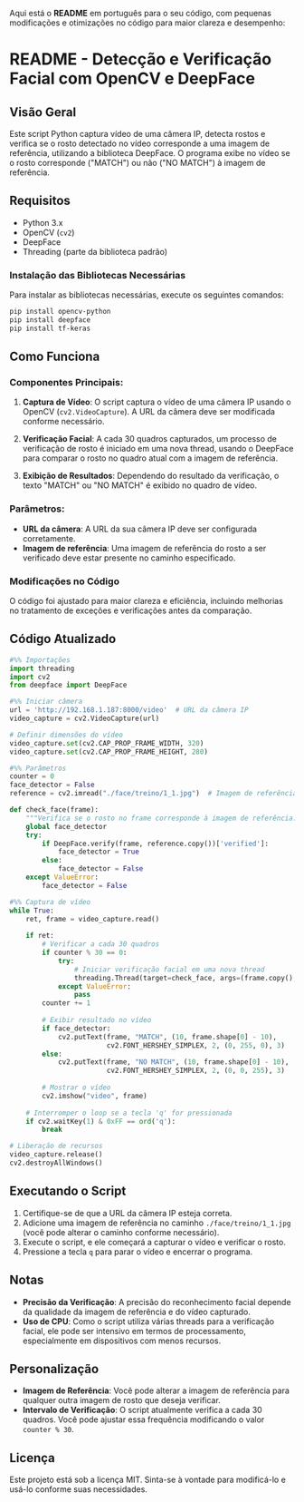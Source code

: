 Aqui está o **README** em português para o seu código, com pequenas modificações e otimizações no código para maior clareza e desempenho:

# README - Detecção e Verificação Facial com OpenCV e DeepFace

## Visão Geral

Este script Python captura vídeo de uma câmera IP, detecta rostos e verifica se o rosto detectado no vídeo corresponde a uma imagem de referência, utilizando a biblioteca DeepFace. O programa exibe no vídeo se o rosto corresponde ("MATCH") ou não ("NO MATCH") à imagem de referência.

## Requisitos

- Python 3.x
- OpenCV (`cv2`)
- DeepFace
- Threading (parte da biblioteca padrão)

### Instalação das Bibliotecas Necessárias

Para instalar as bibliotecas necessárias, execute os seguintes comandos:

```bash
pip install opencv-python
pip install deepface
pip install tf-keras
```

## Como Funciona

### Componentes Principais:

1. **Captura de Vídeo**: 
   O script captura o vídeo de uma câmera IP usando o OpenCV (`cv2.VideoCapture`). A URL da câmera deve ser modificada conforme necessário.

2. **Verificação Facial**: 
   A cada 30 quadros capturados, um processo de verificação de rosto é iniciado em uma nova thread, usando o DeepFace para comparar o rosto no quadro atual com a imagem de referência.

3. **Exibição de Resultados**: 
   Dependendo do resultado da verificação, o texto "MATCH" ou "NO MATCH" é exibido no quadro de vídeo.

### Parâmetros:

- **URL da câmera**: A URL da sua câmera IP deve ser configurada corretamente.
- **Imagem de referência**: Uma imagem de referência do rosto a ser verificado deve estar presente no caminho especificado.

### Modificações no Código

O código foi ajustado para maior clareza e eficiência, incluindo melhorias no tratamento de exceções e verificações antes da comparação.

## Código Atualizado

```python
#%% Importações
import threading
import cv2
from deepface import DeepFace

#%% Iniciar câmera
url = 'http://192.168.1.187:8000/video'  # URL da câmera IP
video_capture = cv2.VideoCapture(url)

# Definir dimensões do vídeo
video_capture.set(cv2.CAP_PROP_FRAME_WIDTH, 320)
video_capture.set(cv2.CAP_PROP_FRAME_HEIGHT, 280)

#%% Parâmetros
counter = 0
face_detector = False
reference = cv2.imread("./face/treino/1_1.jpg")  # Imagem de referência

def check_face(frame):
    """Verifica se o rosto no frame corresponde à imagem de referência."""
    global face_detector
    try:
        if DeepFace.verify(frame, reference.copy())['verified']:
            face_detector = True
        else:
            face_detector = False
    except ValueError:
        face_detector = False

#%% Captura de vídeo
while True:
    ret, frame = video_capture.read()
    
    if ret:
        # Verificar a cada 30 quadros
        if counter % 30 == 0:
            try:
                # Iniciar verificação facial em uma nova thread
                threading.Thread(target=check_face, args=(frame.copy(),)).start()
            except ValueError:
                pass
        counter += 1
        
        # Exibir resultado no vídeo
        if face_detector:
            cv2.putText(frame, "MATCH", (10, frame.shape[0] - 10), 
                        cv2.FONT_HERSHEY_SIMPLEX, 2, (0, 255, 0), 3)
        else:
            cv2.putText(frame, "NO MATCH", (10, frame.shape[0] - 10), 
                        cv2.FONT_HERSHEY_SIMPLEX, 2, (0, 0, 255), 3)
        
        # Mostrar o vídeo
        cv2.imshow("video", frame)
    
    # Interromper o loop se a tecla 'q' for pressionada
    if cv2.waitKey(1) & 0xFF == ord('q'):
        break

# Liberação de recursos
video_capture.release()
cv2.destroyAllWindows()
```

## Executando o Script

1. Certifique-se de que a URL da câmera IP esteja correta.
2. Adicione uma imagem de referência no caminho `./face/treino/1_1.jpg` (você pode alterar o caminho conforme necessário).
3. Execute o script, e ele começará a capturar o vídeo e verificar o rosto.
4. Pressione a tecla `q` para parar o vídeo e encerrar o programa.

## Notas

- **Precisão da Verificação**: A precisão do reconhecimento facial depende da qualidade da imagem de referência e do vídeo capturado.
- **Uso de CPU**: Como o script utiliza várias threads para a verificação facial, ele pode ser intensivo em termos de processamento, especialmente em dispositivos com menos recursos.

## Personalização

- **Imagem de Referência**: Você pode alterar a imagem de referência para qualquer outra imagem de rosto que deseja verificar.
- **Intervalo de Verificação**: O script atualmente verifica a cada 30 quadros. Você pode ajustar essa frequência modificando o valor `counter % 30`.

## Licença

Este projeto está sob a licença MIT. Sinta-se à vontade para modificá-lo e usá-lo conforme suas necessidades.
